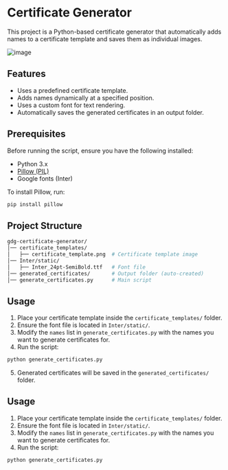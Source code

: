# Certificate Generator

This project is a Python-based certificate generator that automatically adds names to a certificate template and saves them as individual images.

![image](https://github.com/user-attachments/assets/e0f02c39-b5dd-436c-bf2c-3458f00b6d63)

## Features
- Uses a predefined certificate template.
- Adds names dynamically at a specified position.
- Uses a custom font for text rendering.
- Automatically saves the generated certificates in an output folder.

## Prerequisites
Before running the script, ensure you have the following installed:

- Python 3.x
- [Pillow (PIL)](https://pypi.org/project/Pillow/)
- Google fonts (Inter)

To install Pillow, run:
```bash
pip install pillow
```
## Project Structure
```bash
gdg-certificate-generator/
│── certificate_templates/
│   ├── certificate_template.png  # Certificate template image
│── Inter/static/
│   ├── Inter_24pt-SemiBold.ttf   # Font file
│── generated_certificates/       # Output folder (auto-created)
│── generate_certificates.py      # Main script
```

## Usage

1. Place your certificate template inside the `certificate_templates/` folder.
2. Ensure the font file is located in `Inter/static/`.
3. Modify the `names` list in `generate_certificates.py` with the names you want to generate certificates for.
4. Run the script:
```bash
python generate_certificates.py
```
5. Generated certificates will be saved in the `generated_certificates/` folder.

## Usage

1. Place your certificate template inside the `certificate_templates/` folder.
2. Ensure the font file is located in `Inter/static/`.
3. Modify the `names` list in `generate_certificates.py` with the names you want to generate certificates for.
4. Run the script:

```bash
python generate_certificates.py
```
